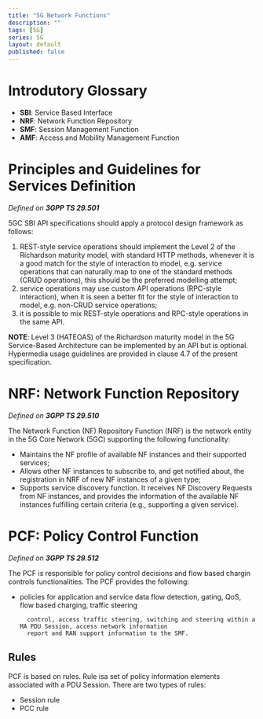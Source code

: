 ```yaml
---
title: "5G Network Functions"
description: ""
tags: [5G]
series: 5G
layout: default
published: false
---
```


# Introdutory Glossary

* **SBI**: Service Based Interface
* **NRF**: Network Function Repository
* **SMF**: Session Management Function
* **AMF**: Access and Mobility Management Function

# Principles and Guidelines for Services Definition

_Defined on **3GPP TS 29.501**_

5GC SBI API specifications should apply a protocol design framework as follows:

1. REST-style service operations should implement the Level 2 of the Richardson maturity model, with standard HTTP methods, whenever it is a good match for the style of interaction to model, e.g. service operations that can naturally map to one of the standard methods (CRUD operations), this should be the preferred modelling attempt;
2. service operations may use custom API operations (RPC-style interaction), when it is seen a better fit for the style of interaction to model, e.g. non-CRUD service operations;
3. it is possible to mix REST-style operations and RPC-style operations in the same API.

**NOTE**: Level 3 (HATEOAS) of the Richardson maturity model in the 5G Service-Based Architecture can be implemented by an API but is optional. Hypermedia usage guidelines are provided in clause 4.7 of the present specification.


# NRF: Network Function Repository

_Defined on **3GPP TS 29.510**_

The Network Function (NF) Repository Function (NRF) is the network entity in the 5G Core Network (5GC) supporting the following functionality:
* Maintains the NF profile of available NF instances and their supported services;
* Allows other NF instances to subscribe to, and get notified about, the registration in NRF of new NF instances of a given type;
* Supports service discovery function. It receives NF Discovery Requests from NF instances, and provides the information of the available NF instances fulfilling certain criteria (e.g., supporting a given service).


# PCF: Policy Control Function

_Defined on **3GPP TS 29.512**_

The PCF is responsible for policy control decisions and flow based chargin controls functionalities. The PCF provides the following:

* policies for application and service data flow detection, gating, QoS, flow based charging, traffic steering

        control, access traffic steering, switching and steering within a MA PDU Session, access network information
        report and RAN support information to the SMF.

## Rules

PCF is based on rules. Rule isa set of policy information elements associated with a PDU Session. There are two types of rules:

* Session rule
* PCC rule
